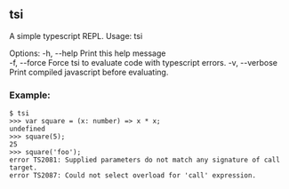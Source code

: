 tsi
---
A simple typescript REPL.
Usage: tsi

Options:
  -h, --help     Print this help message                           
  -f, --force    Force tsi to evaluate code with typescript errors.
  -v, --verbose  Print compiled javascript before evaluating.      

### Example:

    $ tsi
    >>> var square = (x: number) => x * x;
    undefined
    >>> square(5);
    25
    >>> square('foo');
    error TS2081: Supplied parameters do not match any signature of call target.
    error TS2087: Could not select overload for 'call' expression.
